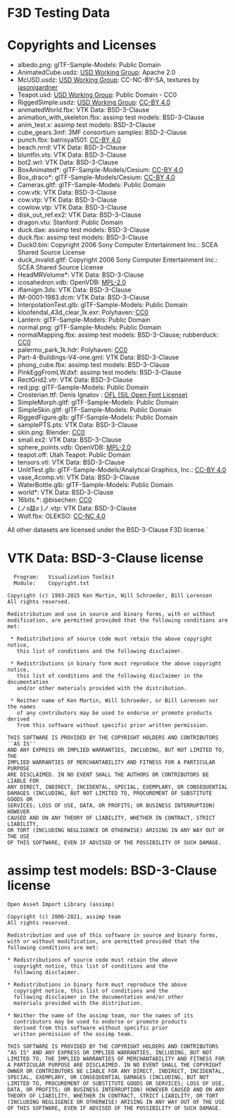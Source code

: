 # F3D Testing Data

# Copyrights and Licenses

- albedo.png: glTF-Sample-Models: Public Domain
- AnimatedCube.usdz: [USD Working Group](https://github.com/usd-wg/assets): Apache 2.0
- McUSD.usdz: [USD Working Group](https://github.com/usd-wg/assets): CC-NC-BY-SA, textures by [jasonjgardner](https://github.com/jasonjgardner)
- Teapot.usd: [USD Working Group](https://github.com/usd-wg/assets): Public Domain - CC0
- RiggedSimple.usdz: [USD Working Group](https://github.com/usd-wg/assets): [CC-BY 4.0](https://creativecommons.org/licenses/by/4.0/)
- animatedWorld.fbx: VTK Data: BSD-3-Clause
- animation_with_skeleton.fbx: assimp test models: BSD-3-Clause
- anim_test.x: assimp test models: BSD-3-Clause
- cube_gears.3mf: 3MF consortium samples: BSD-2-Clause
- punch.fbx: batrisya1501: [CC-BY 4.0](https://creativecommons.org/licenses/by/4.0/)
- beach.nrrd: VTK Data: BSD-3-Clause
- bluntfin.vts: VTK Data: BSD-3-Clause
- bot2.wrl: VTK Data: BSD-3-Clause
- BoxAnimated\*: glTF-Sample-Models/Cesium: [CC-BY 4.0](https://creativecommons.org/licenses/by/4.0/)
- Box_draco\*: glTF-Sample-Models/Cesium: [CC-BY 4.0](https://creativecommons.org/licenses/by/4.0/)
- Cameras.gltf: glTF-Sample-Models: Public Domain
- cow.vtk: VTK Data: BSD-3-Clause
- cow.vtp: VTK Data: BSD-3-Clause
- cowlow.vtp: VTK Data: BSD-3-Clause
- disk_out_ref.ex2: VTK Data: BSD-3-Clause
- dragon.vtu: Stanford: Public Domain
- duck.dae: assimp test models: BSD-3-Clause
- duck.fbx: assimp test models: BSD-3-Clause
- Duck0.bin: Copyright 2006 Sony Computer Entertainment Inc.: SCEA Shared Source License
- duck_invalid.gltf: Copyright 2006 Sony Computer Entertainment Inc.: SCEA Shared Source License
- HeadMRVolume\*: VTK Data: BSD-3-Clause
- icosahedron.vdb: OpenVDB: [MPL-2.0](http://www.mozilla.org/MPL/2.0/)
- iflamigm.3ds: VTK Data: BSD-3-Clause
- IM-0001-1983.dcm: VTK Data: BSD-3-Clause
- InterpolationTest.glb: glTF-Sample-Models: Public Domain
- kloofendal_43d_clear_1k.exr: Polyhaven: [CC0](https://creativecommons.org/publicdomain/zero/1.0/)
- Lantern: glTF-Sample-Models: Public Domain
- normal.png: glTF-Sample-Models: Public Domain
- normalMapping.fbx: assimp test models: BSD-3-Clause; rubberduck: [CC0](https://creativecommons.org/publicdomain/zero/1.0/)
- palermo_park_1k.hdr: Polyhaven: [CC0](https://creativecommons.org/publicdomain/zero/1.0/)
- Part-4-Buildings-V4-one.gml: VTK Data: BSD-3-Clause
- phong_cube.fbx: assimp test models: BSD-3-Clause
- PinkEggFromLW.dxf: assimp test models: BSD-3-Clause
- RectGrid2.vtr: VTK Data: BSD-3-Clause
- red.jpg: glTF-Sample-Models: Public Domain
- Crosterian.ttf: Denis Ignatov : [OFL (SIL Open Font License)](https://scripts.sil.org/cms/scripts/page.php?site_id=nrsi&id=OFL)
- SimpleMorph.gltf: glTF-Sample-Models: Public Domain
- SimpleSkin.gltf: glTF-Sample-Models: Public Domain
- RiggedFigure.glb: glTF-Sample-Models: Public Domain
- samplePTS.pts: VTK Data: BSD-3-Clause
- skin.png: Blender: [CC0](https://creativecommons.org/publicdomain/zero/1.0/)
- small.ex2: VTK Data: BSD-3-Clause
- sphere_points.vdb: OpenVDB: [MPL-2.0](http://www.mozilla.org/MPL/2.0/)
- teapot.off: Utah Teapot: Public Domain
- tensors.vti: VTK Data: BSD-3-Clause
- UnlitTest.glb: glTF-Sample-Models/Analytical Graphics, Inc.: [CC-BY 4.0](https://creativecommons.org/licenses/by/4.0/)
- vase_4comp.vti: VTK Data: BSD-3-Clause
- WaterBottle.glb: glTF-Sample-Models: Public Domain
- world\*: VTK Data: BSD-3-Clause
- 16bits.\*: @bisechen: [CC0](https://creativecommons.org/publicdomain/zero/1.0/)
- (ノಠ益ಠ )ノ.vtp: VTK Data: BSD-3-Clause
- Wolf.fbx: OLEKSO: [CC-NC 4.0](http://creativecommons.org/licenses/by-nc/4.0/)

All other datasets are licensed under the BSD-3-Clause F3D license.`

# VTK Data: BSD-3-Clause license

```
  Program:   Visualization Toolkit
  Module:    Copyright.txt

Copyright (c) 1993-2015 Ken Martin, Will Schroeder, Bill Lorensen
All rights reserved.

Redistribution and use in source and binary forms, with or without
modification, are permitted provided that the following conditions are met:

 * Redistributions of source code must retain the above copyright notice,
   this list of conditions and the following disclaimer.

 * Redistributions in binary form must reproduce the above copyright notice,
   this list of conditions and the following disclaimer in the documentation
   and/or other materials provided with the distribution.

 * Neither name of Ken Martin, Will Schroeder, or Bill Lorensen nor the names
   of any contributors may be used to endorse or promote products derived
   from this software without specific prior written permission.

THIS SOFTWARE IS PROVIDED BY THE COPYRIGHT HOLDERS AND CONTRIBUTORS ``AS IS''
AND ANY EXPRESS OR IMPLIED WARRANTIES, INCLUDING, BUT NOT LIMITED TO, THE
IMPLIED WARRANTIES OF MERCHANTABILITY AND FITNESS FOR A PARTICULAR PURPOSE
ARE DISCLAIMED. IN NO EVENT SHALL THE AUTHORS OR CONTRIBUTORS BE LIABLE FOR
ANY DIRECT, INDIRECT, INCIDENTAL, SPECIAL, EXEMPLARY, OR CONSEQUENTIAL
DAMAGES (INCLUDING, BUT NOT LIMITED TO, PROCUREMENT OF SUBSTITUTE GOODS OR
SERVICES; LOSS OF USE, DATA, OR PROFITS; OR BUSINESS INTERRUPTION) HOWEVER
CAUSED AND ON ANY THEORY OF LIABILITY, WHETHER IN CONTRACT, STRICT LIABILITY,
OR TORT (INCLUDING NEGLIGENCE OR OTHERWISE) ARISING IN ANY WAY OUT OF THE USE
OF THIS SOFTWARE, EVEN IF ADVISED OF THE POSSIBILITY OF SUCH DAMAGE.
```

# assimp test models: BSD-3-Clause license

```
Open Asset Import Library (assimp)

Copyright (c) 2006-2021, assimp team
All rights reserved.

Redistribution and use of this software in source and binary forms,
with or without modification, are permitted provided that the
following conditions are met:

* Redistributions of source code must retain the above
  copyright notice, this list of conditions and the
  following disclaimer.

* Redistributions in binary form must reproduce the above
  copyright notice, this list of conditions and the
  following disclaimer in the documentation and/or other
  materials provided with the distribution.

* Neither the name of the assimp team, nor the names of its
  contributors may be used to endorse or promote products
  derived from this software without specific prior
  written permission of the assimp team.

THIS SOFTWARE IS PROVIDED BY THE COPYRIGHT HOLDERS AND CONTRIBUTORS
"AS IS" AND ANY EXPRESS OR IMPLIED WARRANTIES, INCLUDING, BUT NOT
LIMITED TO, THE IMPLIED WARRANTIES OF MERCHANTABILITY AND FITNESS FOR
A PARTICULAR PURPOSE ARE DISCLAIMED. IN NO EVENT SHALL THE COPYRIGHT
OWNER OR CONTRIBUTORS BE LIABLE FOR ANY DIRECT, INDIRECT, INCIDENTAL,
SPECIAL, EXEMPLARY, OR CONSEQUENTIAL DAMAGES (INCLUDING, BUT NOT
LIMITED TO, PROCUREMENT OF SUBSTITUTE GOODS OR SERVICES; LOSS OF USE,
DATA, OR PROFITS; OR BUSINESS INTERRUPTION) HOWEVER CAUSED AND ON ANY
THEORY OF LIABILITY, WHETHER IN CONTRACT, STRICT LIABILITY, OR TORT
(INCLUDING NEGLIGENCE OR OTHERWISE) ARISING IN ANY WAY OUT OF THE USE
OF THIS SOFTWARE, EVEN IF ADVISED OF THE POSSIBILITY OF SUCH DAMAGE.
```

